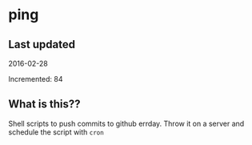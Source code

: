 # ping

## Last updated
2016-02-28

Incremented: 84

## What is this?? 
Shell scripts to push commits to github errday. Throw it on a server and schedule the script with `cron`
